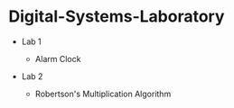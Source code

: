 # Digital-Systems-Laboratory

* Lab 1
  * Alarm Clock
  
* Lab 2
  * Robertson's Multiplication Algorithm
  
  
